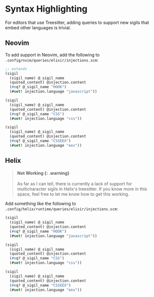 # Syntax Highlighting

For editors that use Treesitter, adding queries to support new sigils that embed other languages is trivial.

## Neovim

To add support in Neovim, add the following to `.config/nvim/queries/elixir/injections.scm`:

```scheme
;; extends
(sigil
  (sigil_name) @_sigil_name
  (quoted_content) @injection.content
  (#eq? @_sigil_name "HOOK")
  (#set! injection.language "javascript"))

(sigil
  (sigil_name) @_sigil_name
  (quoted_content) @injection.content
  (#eq? @_sigil_name "CSS")
  (#set! injection.language "css"))

(sigil
  (sigil_name) @_sigil_name
  (quoted_content) @injection.content
  (#eq? @_sigil_name "CSSEEX")
  (#set! injection.language "eex"))
```

## Helix

> #### Not Working {: .warning}
>
> As far as I can tell, there is currently a lack of support for multicharacter sigils in Helix's treesitter. If you know more in this space, feel free to let me know how to get this working.

Add something like the following to `.config/helix/runtime/queries/elixir/injections.scm`:

```scheme
(sigil
  (sigil_name) @_sigil_name
  (quoted_content) @injection.content
  (#eq? @_sigil_name "HOOK")
  (#set! injection.language "javascript"))

(sigil
  (sigil_name) @_sigil_name
  (quoted_content) @injection.content
  (#eq? @_sigil_name "CSS")
  (#set! injection.language "css"))

(sigil
  (sigil_name) @_sigil_name
  (quoted_content) @injection.content
  (#eq? @_sigil_name "CSSEEX")
  (#set! injection.language "eex"))
```
